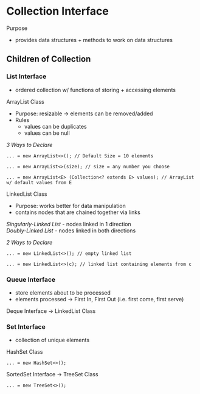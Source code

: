 # Collection Interface
Purpose
-  provides data structures + methods to work on data structures  

## Children of Collection
### **List Interface**
- ordered collection w/ functions of storing + accessing elements  

ArrayList Class  
- Purpose: resizable -> elements can be removed/added
- Rules
  - values can be duplicates
  - values can be null  

*3 Ways to Declare*
```
... = new ArrayList<>(); // Default Size = 10 elements

... = new ArrayList<>(size); // size = any number you choose

... = new ArrayList<E> (Collection<? extends E> values); // ArrayList w/ default values from E
```

LinkedList Class  
- Purpose: works better for data manipulation
- contains nodes that are chained together via links  

*Singularly-Linked List* - nodes linked in 1 direction  
*Doubly-Linked List* - nodes linked in both directions  

*2 Ways to Declare*
```
... = new LinkedList<>(); // empty linked list

... = new LinkedList<>(c); // linked list containing elements from c
```


### **Queue Interface**
- store elements about to be processed
- elements processed -> First In, First Out (i.e. first come, first serve)

Deque Interface -> LinkedList Class  


### **Set Interface**
- collection of unique elements  

HashSet Class  
```
... = new HashSet<>();
```

SortedSet Interface -> TreeSet Class  
```
... = new TreeSet<>();
```